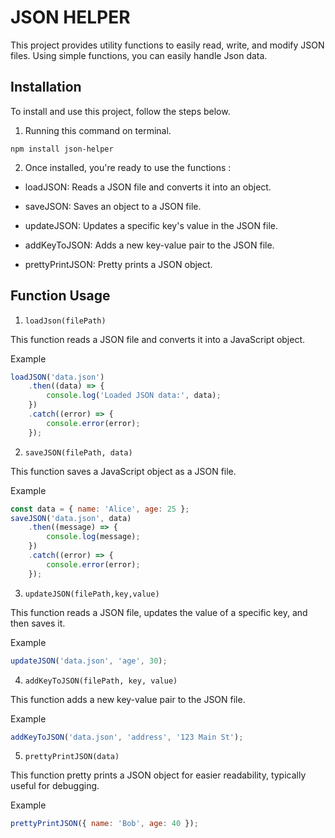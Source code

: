 # JSON HELPER

This project provides utility functions to easily read, write, and modify JSON files. Using simple functions, you can easily handle Json data.

## Installation

To install and use this project, follow the steps below.

1. Running this command on terminal.

```
npm install json-helper
```

2. Once installed, you're ready to use the functions :

- loadJSON: Reads a JSON file and converts it into an object.

- saveJSON: Saves an object to a JSON file.

- updateJSON: Updates a specific key's value in the JSON file.

- addKeyToJSON: Adds a new key-value pair to the JSON file.

- prettyPrintJSON: Pretty prints a JSON object.

## Function Usage

1. `loadJson(filePath)`

This function reads a JSON file and converts it into a JavaScript object.

Example
```js
loadJSON('data.json')
    .then((data) => {
        console.log('Loaded JSON data:', data);
    })
    .catch((error) => {
        console.error(error);
    });
```

2. `saveJSON(filePath, data)`

This function saves a JavaScript object as a JSON file.

Example
```js
const data = { name: 'Alice', age: 25 };
saveJSON('data.json', data)
    .then((message) => {
        console.log(message); 
    })
    .catch((error) => {
        console.error(error); 
    });

```

3. `updateJSON(filePath,key,value)`

This function reads a JSON file, updates the value of a specific key, and then saves it.

Example
```js
updateJSON('data.json', 'age', 30);
```

4. `addKeyToJSON(filePath, key, value)`

This function adds a new key-value pair to the JSON file.

Example

```js
addKeyToJSON('data.json', 'address', '123 Main St');
```

5. `prettyPrintJSON(data)`

This function pretty prints a JSON object for easier readability, typically useful for debugging.

Example

```js
prettyPrintJSON({ name: 'Bob', age: 40 });
```


